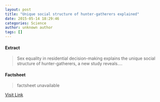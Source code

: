 ```yaml
---
layout: post
title: "Unique social structure of hunter-gatherers explained"
date: 2015-05-14 18:29:46
categories: Science
author: unknown author
tags: []
---
```



#### Extract
>Sex equality in residential decision-making explains the unique social structure of hunter-gatherers, a new study reveals....

#### Factsheet
>factsheet unavailable

[Visit Link](http://feeds.sciencedaily.com/~r/sciencedaily/~3/0GBOO9iwoNk/150514142946.htm)


